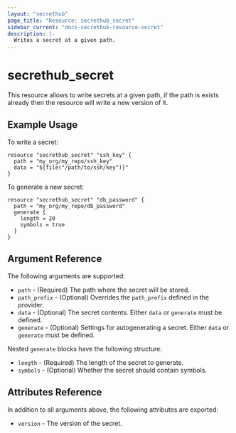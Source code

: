 ```yaml
---
layout: "secrethub"
page_title: "Resource: secrethub_secret"
sidebar_current: "docs-secrethub-resource-secret"
description: |-
  Writes a secret at a given path.
---
```


# secrethub_secret

This resource allows to write secrets at a given path, if the path is exists already then the resource will write a new version of it.

## Example Usage

To write a secret:

```hcl
resource "secrethub_secret" "ssh_key" {
  path = "my_org/my_repo/ssh_key"
  data = "${file("/path/to/ssh/key")}"
}
```

To generate a new secret:

```hcl
resource "secrethub_secret" "db_password" {
  path = "my_org/my_repo/db_password"
  generate {
    length = 20
    symbols = true
  }
}
```

## Argument Reference

The following arguments are supported:

* `path` - (Required) The path where the secret will be stored.
* `path_prefix` - (Optional) Overrides the `path_prefix` defined in the provider.
* `data` - (Optional) The secret contents. Either `data` or `generate` must be defined.
* `generate` - (Optional) Settings for autogenerating a secret. Either `data` or `generate` must be defined.

Nested `generate` blocks have the following structure:

* `length` - (Required) The length of the secret to generate.
* `symbols` - (Optional) Whether the secret should contain symbols.

## Attributes Reference

In addition to all arguments above, the following attributes are exported:

* `version` - The version of the secret.
